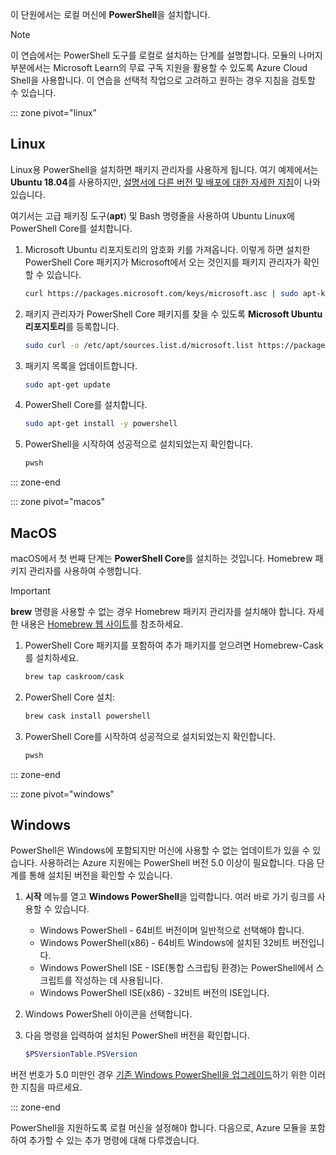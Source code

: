 이 단원에서는 로컬 머신에 **PowerShell**을 설치합니다.

> [!NOTE]
> 이 연습에서는 PowerShell 도구를 로컬로 설치하는 단계를 설명합니다. 모듈의 나머지 부분에서는 Microsoft Learn의 무료 구독 지원을 활용할 수 있도록 Azure Cloud Shell을 사용합니다. 이 연습을 선택적 작업으로 고려하고 원하는 경우 지침을 검토할 수 있습니다.

::: zone pivot="linux"

## <a name="linux"></a>Linux

Linux용 PowerShell을 설치하면 패키지 관리자를 사용하게 됩니다. 여기 예제에서는 **Ubuntu 18.04**를 사용하지만, [설명서에 다른 버전 및 배포에 대한 자세한 지침](https://docs.microsoft.com/powershell/scripting/setup/installing-powershell-core-on-linux)이 나와 있습니다.

여기서는 고급 패키징 도구(**apt**) 및 Bash 명령줄을 사용하여 Ubuntu Linux에 PowerShell Core를 설치합니다. 

1. Microsoft Ubuntu 리포지토리의 암호화 키를 가져옵니다. 이렇게 하면 설치한 PowerShell Core 패키지가 Microsoft에서 오는 것인지를 패키지 관리자가 확인할 수 있습니다.

    ```bash
    curl https://packages.microsoft.com/keys/microsoft.asc | sudo apt-key add -
    ```

1. 패키지 관리자가 PowerShell Core 패키지를 찾을 수 있도록 **Microsoft Ubuntu 리포지토리**를 등록합니다.

    ```bash
    sudo curl -o /etc/apt/sources.list.d/microsoft.list https://packages.microsoft.com/config/ubuntu/18.04/prod.list
    ```

1. 패키지 목록을 업데이트합니다.

    ```bash
    sudo apt-get update
    ```

1. PowerShell Core를 설치합니다.

    ```bash
    sudo apt-get install -y powershell
    ```

1. PowerShell을 시작하여 성공적으로 설치되었는지 확인합니다.

    ```bash
    pwsh
    ```
::: zone-end

::: zone pivot="macos"

## <a name="macos"></a>MacOS

macOS에서 첫 번째 단계는 **PowerShell Core**를 설치하는 것입니다. Homebrew 패키지 관리자를 사용하여 수행합니다.

> [!IMPORTANT]
> **brew** 명령을 사용할 수 없는 경우 Homebrew 패키지 관리자를 설치해야 합니다. 자세한 내용은 [Homebrew 웹 사이트](https://brew.sh/)를 참조하세요.

1. PowerShell Core 패키지를 포함하여 추가 패키지를 얻으려면 Homebrew-Cask를 설치하세요.

    ```bash
    brew tap caskroom/cask
    ```

1. PowerShell Core 설치:

    ```bash
    brew cask install powershell
    ```

1. PowerShell Core를 시작하여 성공적으로 설치되었는지 확인합니다.

    ```bash
    pwsh
    ```

::: zone-end

::: zone pivot="windows"

## <a name="windows"></a>Windows
PowerShell은 Windows에 포함되지만 머신에 사용할 수 없는 업데이트가 있을 수 있습니다. 사용하려는 Azure 지원에는 PowerShell 버전 5.0 이상이 필요합니다. 다음 단계를 통해 설치된 버전을 확인할 수 있습니다.

1. **시작** 메뉴를 열고 **Windows PowerShell**을 입력합니다. 여러 바로 가기 링크를 사용할 수 있습니다.
    - Windows PowerShell - 64비트 버전이며 일반적으로 선택해야 합니다.
    - Windows PowerShell(x86) - 64비트 Windows에 설치된 32비트 버전입니다.
    - Windows PowerShell ISE - ISE(통합 스크립팅 환경)는 PowerShell에서 스크립트를 작성하는 데 사용됩니다. 
    - Windows PowerShell ISE(x86) - 32비트 버전의 ISE입니다.

1. Windows PowerShell 아이콘을 선택합니다.

1. 다음 명령을 입력하여 설치된 PowerShell 버전을 확인합니다.

    ```powershell
    $PSVersionTable.PSVersion
    ```
    
버전 번호가 5.0 미만인 경우 [기존 Windows PowerShell을 업그레이드](https://docs.microsoft.com/powershell/scripting/setup/installing-windows-powershell?view=powershell-6#upgrading-existing-windows-powershell)하기 위한 이러한 지침을 따르세요.

::: zone-end

PowerShell을 지원하도록 로컬 머신을 설정해야 합니다. 다음으로, Azure 모듈을 포함하여 추가할 수 있는 추가 명령에 대해 다루겠습니다.